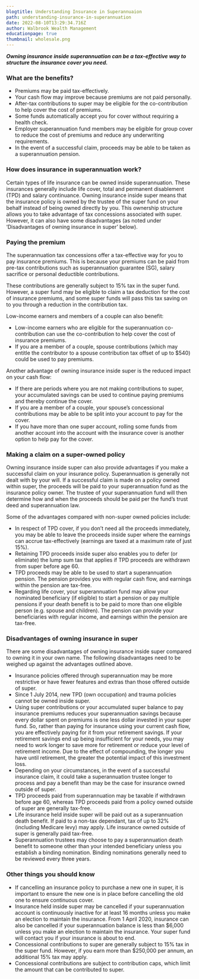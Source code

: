 ```yaml
---
blogtitle: Understanding Insurance in Superannuaion
path: understanding-insurance-in-superannuation
date: 2022-08-10T13:29:34.716Z
author: Walbrook Wealth Management
educationpage: true
thumbnail: wholesale.png
---
```

***Owning insurance inside superannuation can be a tax-effective way to structure the insurance cover you need.***

### What are the benefits?

* Premiums may be paid tax-effectively.
* Your cash flow may improve because premiums are not paid personally.
* After-tax contributions to super may be eligible for the co-contribution to help cover the cost of premiums.
* Some funds automatically accept you for cover without requiring a health check.
* Employer superannuation fund members may be eligible for group cover to reduce the cost of premiums and reduce any underwriting requirements.
* In the event of a successful claim, proceeds may be able to be taken as a superannuation pension.

### **How does insurance in superannuation work?**

Certain types of life insurance can be owned inside superannuation. These insurances generally include life cover, total and permanent disablement (TPD) and salary continuance. Owning insurance inside super means that the insurance policy is owned by the trustee of the super fund on your behalf instead of being owned directly by you. This ownership structure allows you to take advantage of tax concessions associated with super. However, it can also have some disadvantages (as noted under ‘Disadvantages of owning insurance in super’ below).

### **Paying the premium**

The superannuation tax concessions offer a tax-effective way for you to pay insurance premiums. This is because your premiums can be paid from pre-tax contributions such as superannuation guarantee (SG), salary sacrifice or personal deductible contributions.

These contributions are generally subject to 15% tax in the super fund. However, a super fund may be eligible to claim a tax deduction for the cost of insurance premiums, and some super funds will pass this tax saving on to you through a reduction in the contribution tax.

Low-income earners and members of a couple can also benefit:

* Low-income earners who are eligible for the superannuation co-contribution can use the co-contribution to help cover the cost of insurance premiums.
* If you are a member of a couple, spouse contributions (which may entitle the contributor to a spouse contribution tax offset of up to $540) could be used to pay premiums.

Another advantage of owning insurance inside super is the reduced impact on your cash flow:

* If there are periods where you are not making contributions to super, your accumulated savings can be used to continue paying premiums and thereby continue the cover.
* If you are a member of a couple, your spouse’s concessional contributions may be able to be split into your account to pay for the cover.
* If you have more than one super account, rolling some funds from another account into the account with the insurance cover is another option to help pay for the cover.

### **Making a claim on a super-owned policy**

Owning insurance inside super can also provide advantages if you make a successful claim on your insurance policy. Superannuation is generally not dealt with by your will. If a successful claim is made on a policy owned within super, the proceeds will be paid to your superannuation fund as the insurance policy owner. The trustee of your superannuation fund will then determine how and when the proceeds should be paid per the fund’s trust deed and superannuation law.

Some of the advantages compared with non-super owned policies include:

* In respect of TPD cover, if you don’t need all the proceeds immediately, you may be able to leave the proceeds inside super where the earnings can accrue tax-effectively (earnings are taxed at a maximum rate of just 15%).
* Retaining TPD proceeds inside super also enables you to defer (or eliminate) the lump sum tax that applies if TPD proceeds are withdrawn from super before age 60.
* TPD proceeds may be able to be used to start a superannuation pension. The pension provides you with regular cash flow, and earnings within the pension are tax-free.
* Regarding life cover, your superannuation fund may allow your nominated beneficiary (if eligible) to start a pension or pay multiple pensions if your death benefit is to be paid to more than one eligible person (e.g. spouse and children). The pension can provide your beneficiaries with regular income, and earnings within the pension are tax-free.

### **Disadvantages of owning insurance in super**

There are some disadvantages of owning insurance inside super compared to owning it in your own name. The following disadvantages need to be weighed up against the advantages outlined above.

* Insurance policies offered through superannuation may be more restrictive or have fewer features and extras than those offered outside of super.
* Since 1 July 2014, new TPD (own occupation) and trauma policies cannot be owned inside super.
* Using super contributions or your accumulated super balance to pay insurance premiums reduces your superannuation savings because every dollar spent on premiums is one less dollar invested in your super fund. So, rather than paying for insurance using your current cash flow, you are effectively paying for it from your retirement savings. If your retirement savings end up being insufficient for your needs, you may need to work longer to save more for retirement or reduce your level of retirement income. Due to the effect of compounding, the longer you have until retirement, the greater the potential impact of this investment loss.
* Depending on your circumstances, in the event of a successful insurance claim, it could take a superannuation trustee longer to process and pay a benefit than may be the case for insurance owned outside of super.
* TPD proceeds paid from superannuation may be taxable if withdrawn before age 60, whereas TPD proceeds paid from a policy owned outside of super are generally tax-free.
* Life insurance held inside super will be paid out as a superannuation death benefit. If paid to a non-tax dependant, tax of up to 32% (including Medicare levy) may apply. Life insurance owned outside of super is generally paid tax-free.
* Superannuation trustees may choose to pay a superannuation death benefit to someone other than your intended beneficiary unless you establish a binding nomination. Binding nominations generally need to be reviewed every three years.

### **Other things you should know**

* If cancelling an insurance policy to purchase a new one in super, it is important to ensure the new one is in place before cancelling the old one to ensure continuous cover.
* Insurance held inside super may be cancelled if your superannuation account is continuously inactive for at least 16 months unless you make an election to maintain the insurance. From 1 April 2020, insurance can also be cancelled if your superannuation balance is less than $6,000 unless you make an election to maintain the insurance. Your super fund will contact you if your insurance is about to end.
* Concessional contributions to super are generally subject to 15% tax in the super fund. However, if you earn more than $250,000 per annum, an additional 15% tax may apply.
* Concessional contributions are subject to contribution caps, which limit the amount that can be contributed to super.
